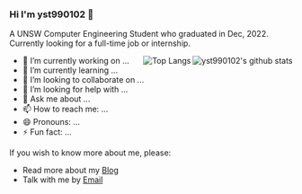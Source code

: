 ### Hi I'm yst990102 👋
A UNSW Computer Engineering Student who graduated in Dec, 2022. Currently looking for a full-time job or internship.

<img style="max-width: 400px" align="right" src="https://github-readme-stats.vercel.app/api?username=yst990102&show_icons=true&icon_color=0366d6&bg_color=ffffff&hide_title=true&hide=contribs,prs&include_all_commits=true&count_private=true" alt="yst990102's github stats"/>
<img style="max-width: 350px" align="right" alt="Top Langs" src="https://github-readme-stats.vercel.app/api/top-langs/?username=yst990102&layout=compact">
<ul>
    <li>🔭 I’m currently working on ...</li>
    <li>🌱 I’m currently learning ... </li>
    <li>👯 I’m looking to collaborate on ...</li>
    <li>🤔 I’m looking for help with ...</li>
    <li>💬 Ask me about ...</li>
    <li>📫 How to reach me: ...</li>
    <li>😄 Pronouns: ...</li>
    <li>⚡ Fun fact: ...</li>
</ul>

If you wish to know more about me, please:
- Read more about my [Blog](https://blog.styuan990102.top/)
- Talk with me by [Email](mailto:1093170697@qq.com)
